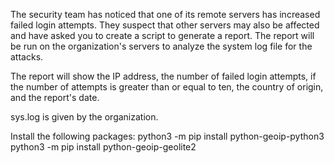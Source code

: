 The security team has noticed that one of its remote servers has increased failed login attempts. They
suspect that other servers may also be affected and have asked you to create a script to generate a
report. The report will be run on the organization's servers to analyze the system log file for the attacks.

The report will show the IP address, the number of failed login
attempts, if the number of attempts is greater than or equal to ten, the country of origin, and the
report's date.

sys.log is given by the organization.

Install the following packages:
python3 -m pip install python-geoip-python3
python3 -m pip install python-geoip-geolite2
